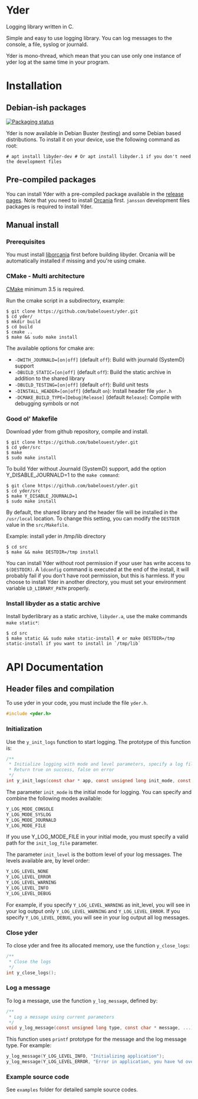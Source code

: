 # Yder

Logging library written in C.

Simple and easy to use logging library. You can log messages to the console, a file, syslog or journald.

Yder is mono-thread, which mean that you can use only one instance of yder log at the same time in your program.

# Installation

## Debian-ish packages

[![Packaging status](https://repology.org/badge/vertical-allrepos/yder.svg)](https://repology.org/metapackage/yder)

Yder is now available in Debian Buster (testing) and some Debian based distributions. To install it on your device, use the following command as root:

```shell
# apt install libyder-dev # Or apt install libyder.1 if you don't need the development files
```

## Pre-compiled packages

You can install Yder with a pre-compiled package available in the [release pages](https://github.com/babelouest/yder/releases/latest/). Note that you need to install [Orcania](https://github.com/babelouest/orcania/releases/latest/) first. `jansson` development files packages is required to install Yder.

## Manual install

### Prerequisites

You must install [liborcania](https://github.com/babelouest/orcania) first before building libyder. Orcania will be automatically installed if missing and you're using cmake.

### CMake - Multi architecture

[CMake](https://cmake.org/download/) minimum 3.5 is required.

Run the cmake script in a subdirectory, example:

```shell
$ git clone https://github.com/babelouest/yder.git
$ cd yder/
$ mkdir build
$ cd build
$ cmake ..
$ make && sudo make install
```

The available options for cmake are:
- `-DWITH_JOURNALD=[on|off]` (default `off`): Build with journald (SystemD) support
- `-DBUILD_STATIC=[on|off]` (default `off`): Build the static archive in addition to the shared library
- `-DBUILD_TESTING=[on|off]` (default `off`): Build unit tests
- `-DINSTALL_HEADER=[on|off]` (default `on`): Install header file `yder.h`
- `-DCMAKE_BUILD_TYPE=[Debug|Release]` (default `Release`): Compile with debugging symbols or not

### Good ol' Makefile

Download yder from github repository, compile and install.

```shell
$ git clone https://github.com/babelouest/yder.git
$ cd yder/src
$ make
$ sudo make install
```

To build Yder without Journald (SystemD) support, add the option Y_DISABLE_JOURNALD=1 to the `make command`:

```shell
$ git clone https://github.com/babelouest/yder.git
$ cd yder/src
$ make Y_DISABLE_JOURNALD=1
$ sudo make install
```

By default, the shared library and the header file will be installed in the `/usr/local` location. To change this setting, you can modify the `DESTDIR` value in the `src/Makefile`.

Example: install yder in /tmp/lib directory

```shell
$ cd src
$ make && make DESTDIR=/tmp install
```

You can install Yder without root permission if your user has write access to `$(DESTDIR)`.
A `ldconfig` command is executed at the end of the install, it will probably fail if you don't have root permission, but this is harmless.
If you choose to install Yder in another directory, you must set your environment variable `LD_LIBRARY_PATH` properly.

### Install libyder as a static archive

Install  byderlibrary as a static archive, `libyder.a`, use the make commands `make static*`:

```shell
$ cd src
$ make static && sudo make static-install # or make DESTDIR=/tmp static-install if you want to install in `/tmp/lib`
```

# API Documentation

## Header files and compilation

To use yder in your code, you must include the file `yder.h`.

```c
#include <yder.h>
```

### Initialization

Use the `y_init_logs` function to start logging. The prototype of this function is:

```c
/**
 * Initialize logging with mode and level parameters, specify a log file if needed
 * Return true on success, false on error
 */
int y_init_logs(const char * app, const unsigned long init_mode, const unsigned long init_level, const char * init_log_file, const char * message);
```

The parameter `init_mode` is the initial mode for logging. You can specify and combine the following modes available:

```c
Y_LOG_MODE_CONSOLE
Y_LOG_MODE_SYSLOG
Y_LOG_MODE_JOURNALD
Y_LOG_MODE_FILE
```

If you use Y_LOG_MODE_FILE in your initial mode, you must specify a valid path for the `init_log_file` parameter.

The parameter `init_level` is the bottom level of your log messages. The levels available are, by level order:

```c
Y_LOG_LEVEL_NONE
Y_LOG_LEVEL_ERROR
Y_LOG_LEVEL_WARNING
Y_LOG_LEVEL_INFO
Y_LOG_LEVEL_DEBUG
```

For example, if you specify `Y_LOG_LEVEL_WARNING` as init_level, you will see in your log output only `Y_LOG_LEVEL_WARNING` and `Y_LOG_LEVEL_ERROR`. If you specify `Y_LOG_LEVEL_DEBUG`, you will see in your log output all log messages.

### Close yder

To close yder and free its allocated memory, use the function `y_close_logs`:

```c
/**
 * Close the logs
 */
int y_close_logs();
```

### Log a message

To log a message, use the function `y_log_message`, defined by:

```c
/**
 * Log a message using current parameters
 */
void y_log_message(const unsigned long type, const char * message, ...);
```

This function uses `printf` prototype for the message and the log message type. For example:

```c
y_log_message(Y_LOG_LEVEL_INFO, "Initializing application");
y_log_message(Y_LOG_LEVEL_ERROR, "Error in application, you have %d over %d threads in error mode", threads_error, threads_total);
```

### Example source code

See `examples` folder for detailed sample source codes.

